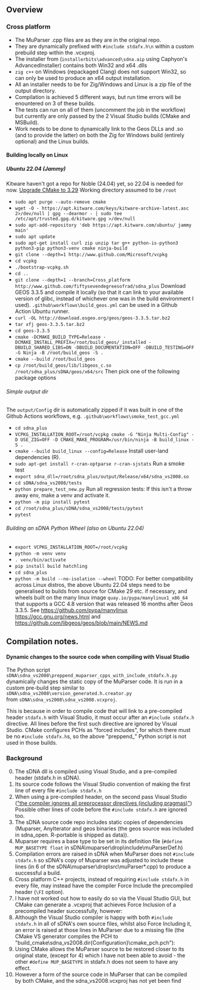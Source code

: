 ## Overview

### Cross platform

* The MuParser .cpp files are as they are in the original repo.  
* They are dynamically prefixed with `#include stdafx.h\n` within a custom prebuild step
within the .vcxproj.
* The installer from (`installerbits\advanced\sdna.aip` using Caphyon's AdvancedInstaller) contains both Win32 and x64 .dlls
* `zig c++` on Windows (repackaged Clang) does not support Win32, so can only be used to
produce an x64 output installation.
* All an installer needs to be for Zig/Windows and Linux is a zip file of the output directory.
* Compilation is achieved 5 different ways, but run time errors will be enountered on 3 of these builds.
* The tests can run on all of them (uncomment the job in the workflow) but currently are only passed by the 2 Visual Studio builds (CMake and MSBuild).
* Work needs to be done to dynamically link to the Geos DLLs and .so (and to provide the latter) on both
the Zig for Windows build (entirely optional) and the Linux builds.

#### Building locally on Linux 
##### Ubuntu 22.04 (Jammy)
Kitware haven't got a repo for Noble (24.04) yet, so 22.04 is needed for now.
[Upgrade CMake to 3.29](https://askubuntu.com/a/1157132)
Working directory assumed to be `/root`
* `sudo apt purge --auto-remove cmake`
* `wget -O - https://apt.kitware.com/keys/kitware-archive-latest.asc 2>/dev/null | gpg --dearmor - | sudo tee /etc/apt/trusted.gpg.d/kitware.gpg >/dev/null`
* `sudo apt-add-repository 'deb https://apt.kitware.com/ubuntu/ jammy main'`
* `sudo apt update`
* `sudo apt-get install curl zip unzip tar g++ python-is-python3 python3-pip python3-venv cmake ninja-build `
* `git clone --depth=1 http://www.github.com/Microsoft/vcpkg`
* `cd vcpkg`
* `./bootstrap-vcpkg.sh`
* `cd ..`
* `git clone --depth=1 --branch=Cross_platform  http://www.github.com/fiftysevendegreesofrad/sdna_plus`
Download GEOS 3.3.5 and compile it locally (so that it can link to your available version of glibc, instead of whichever one was in the build environment I used).  `.github\workflows\build_geos.yml` can be used in a Github Action Ubuntu runner.
* `curl -OL http://download.osgeo.org/geos/geos-3.3.5.tar.bz2`
* `tar xfj geos-3.3.5.tar.bz2`
* `cd geos-3.3.5`
* `cmake -DCMAKE_BUILD_TYPE=Release -DCMAKE_INSTALL_PREFIX=/root/build_geos/_installed -DBUILD_SHARED_LIBS=ON -DBUILD_DOCUMENTATION=OFF -DBUILD_TESTING=OFF -G Ninja -B /root/build_geos -S .`
* `cmake --build /root/build_geos`
* `cp /root/build_geos/lib/libgeos_c.so /root/sdna_plus/sDNA/geos/x64/src`
Then pick one of the following package options
###### Simple output dir 
The `output/Config` dir is automatically zipped if it was built in one of the Github Actions workflows, 
e.g. `.github\workflows\smoke_test_gcc.yml`
* `cd sdna_plus`
* `VCPKG_INSTALLATION_ROOT=/root/vcpkg cmake -G "Ninja Multi-Config" -D USE_ZIG=OFF -D CMAKE_MAKE_PROGRAM=/usr/bin/ninja -B build_linux -S .`
* `cmake --build build_linux --config=Release`
Install user-land dependencies (R).
* `sudo apt-get install r-cran-optparse r-cran-sjstats`
Run a smoke test
* `export sdna_dll=/root/sdna_plus/output/Release/x64/sdna_vs2008.so`
* `cd sDNA/sdna_vs2008/tests`
* `python prepare_test_new.py`
Run all regression tests:
If this isn't a throw away env, make a venv and activate it.
* `python -m pip install pytest`
* `cd /root/sdna_plus/sDNA/sdna_vs2008/tests/pytest`
* `pytest`
###### Building an sDNA Python Wheel (also on Ubuntu 22.04)
* `export VCPKG_INSTALLATION_ROOT=/root/vcpkg`
* `python -m venv venv`
* `. venv/bin/activate`
* `pip install build hatchling`
* `cd sdna_plus`
* `python -m build --no-isolation --wheel`
TODO:  For better compatibility across Linux distros, the above Ubuntu 22.04 steps need to 
be generalised to builds from source for
CMake 29 etc. if necessary, and wheels built on the many linux image `quay.io/pypa/manylinux1_x86_64` that
supports a GCC 4.8 version that was released 16 months after Geos 3.3.5.  See https://github.com/pypa/manylinux
https://gcc.gnu.org/news.html and https://github.com/libgeos/geos/blob/main/NEWS.md

## Compilation notes.
#### Dynamic changes to the source code when compiling with Visual Studio
The Python script `sDNA\sdna_vs2008\preppend_muparser_cpps_with_include_stdafx.h.py`
dynamically changes the static copy of the MuParser code. It is run in a custom pre-build 
step similar to `sDNA\sdna_vs2008\version_generated.h.creator.py`  
from `sDNA\sdna_vs2008\sdna_vs2008.vcxproj`.

This is because in order to compile code that will link to a pre-compiled 
header `stdafx.h` with Visual Studio, it must occur after an `#include stdafx.h` 
directive.  All lines before the first such directive are ignored by Visual Studio. 
CMake configures PCHs as "forced includes", for which there must be no `#include stdafx.h`s,
so the above "preppend_" Python script is not used in those builds. 
### Background
 0) The sDNA dll is compiled using Visual Studio, and a pre-compiled header (stdafx.h in sDNA).  
 1) Its source code follows the Visual Studio convention of making the 
first line of every file `#include stdafx.h`
 2) When using a pre-compiled header, on the second pass Visual Studio
(["the compiler ignores all preprocessor directives (including pragmas)"](https://learn.microsoft.com/en-us/cpp/build/creating-precompiled-header-files?view=msvc-170#source-file-consistency))
Possible other lines of code before the `#include stdafx.h` are ignored too.
 3) The sDNA source code repo includes static copies of dependencies (Muparser, AnyIterator and geos binaries (the geos source was included in sdna_open.  R-portable is shipped as data)).
 4) Muparser requires a base type to be set in its definition file (`#define MUP_BASETYPE float` in sDNA\muparser\drop\include\muParserDef.h)
 5) Compilation errors are raised in sDNA when MuParser does not `#include stdafx.h` 
    so sDNA's copy of Muparser was adjusted to include these lines (in 6 of the 
    sDNA\muparser\drop\src\muParser*.cpp) to produce a successful a build.
 6) Cross platform C++ projects, instead of requiring `#include stdafx.h` in every file, may 
    instead have the compiler Force Include the precompiled header (`\FI` option).
 7) I have not worked out how to easily do so via the Visual Studio GUI, but CMake 
 can generate a .vcxproj that achieves Force Inclusion of a precompiled header 
 successfully, however:
 8) Although the Visual Studio compiler is happy with both `#include stdafx.h` in all of sDNA's 
 own source files, whilst also Force Including it, an error is raised at those lines in MuParser due 
 to a missing file (the CMake VS generator compiles the PCH to "build_cmake\sdna_vs2008.dir\{Configuration}\cmake_pch.pch"):
 9) Using CMake allows the MuParser source to be restored closer to its original state,
 (except for 4) which I have not been able to avoid - the other `#define MUP_BASETYPE` in 
 stdafx.h does not seem to 
 have any effect.  
 10) However a form of the source code in MuParser that can be compiled by both CMake, and
 the sdna_vs2008.vcxproj has not yet been find




